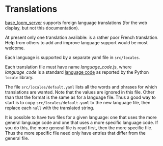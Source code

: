 # Translations

[base_loom_server](https://pypi.org/project/base-loom-server/) supports foreign language translations (for the web display, but not this documentation).

At present only one translation available: is a rather poor French translation.
Help from others to add and improve language support would be most welcome.

Each language is supported by a separate yaml file in `src/locales`.

Each translation file must have name *language_code*.js, where  *language_code* is a standard [language code](https://datatracker.ietf.org/doc/html/rfc1766.html) as reported by the Python `locale` library.

The file `src/locales/default.yaml` lists all the words and phrases for which translations are wanted. Note that the values are ignored in this file. Other than that the format is the same as for a language file. Thus a good way to start is to copy `src/locales/default.yaml` to the new language file, then replace each `null` with the translated string.

It is possible to have two files for a given language: one that uses the more general language code and one that uses a more specific language code. If you do this, the more general file is read first, then the more specific file. Thus the more specific file need only have entries that differ from the general file.
